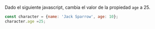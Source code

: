 Dado el siguiente javascript, cambia el valor de la propiedad ``age`` a 25.

```js
const character = {name: 'Jack Sparrow', age: 10};
character.age =25;
```
